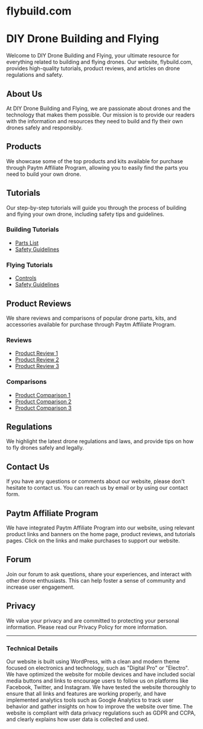 # flybuild.com
# DIY Drone Building and Flying

Welcome to DIY Drone Building and Flying, your ultimate resource for everything related to building and flying drones. Our website, flybuild.com, provides high-quality tutorials, product reviews, and articles on drone regulations and safety.

## About Us

At DIY Drone Building and Flying, we are passionate about drones and the technology that makes them possible. Our mission is to provide our readers with the information and resources they need to build and fly their own drones safely and responsibly.

## Products

We showcase some of the top products and kits available for purchase through Paytm Affiliate Program, allowing you to easily find the parts you need to build your own drone.

## Tutorials

Our step-by-step tutorials will guide you through the process of building and flying your own drone, including safety tips and guidelines.

### Building Tutorials

- [Parts List](/tutorials/building/parts.html)
- [Safety Guidelines](/tutorials/building/safety.html)

### Flying Tutorials

- [Controls](/tutorials/flying/controls.html)
- [Safety Guidelines](/tutorials/flying/safety.html)

## Product Reviews

We share reviews and comparisons of popular drone parts, kits, and accessories available for purchase through Paytm Affiliate Program.

### Reviews

- [Product Review 1](/product-reviews/review.html)
- [Product Review 2](/product-reviews/review.html)
- [Product Review 3](/product-reviews/review.html)

### Comparisons

- [Product Comparison 1](/product-reviews/comparison.html)
- [Product Comparison 2](/product-reviews/comparison.html)
- [Product Comparison 3](/product-reviews/comparison.html)

## Regulations

We highlight the latest drone regulations and laws, and provide tips on how to fly drones safely and legally.

## Contact Us

If you have any questions or comments about our website, please don't hesitate to contact us. You can reach us by email or by using our contact form.

## Paytm Affiliate Program

We have integrated Paytm Affiliate Program into our website, using relevant product links and banners on the home page, product reviews, and tutorials pages. Click on the links and make purchases to support our website.

## Forum

Join our forum to ask questions, share your experiences, and interact with other drone enthusiasts. This can help foster a sense of community and increase user engagement.

## Privacy

We value your privacy and are committed to protecting your personal information. Please read our Privacy Policy for more information.

---

### Technical Details

Our website is built using WordPress, with a clean and modern theme focused on electronics and technology, such as "Digital Pro" or "Electro". We have optimized the website for mobile devices and have included social media buttons and links to encourage users to follow us on platforms like Facebook, Twitter, and Instagram. We have tested the website thoroughly to ensure that all links and features are working properly, and have implemented analytics tools such as Google Analytics to track user behavior and gather insights on how to improve the website over time. The website is compliant with data privacy regulations such as GDPR and CCPA, and clearly explains how user data is collected and used.
